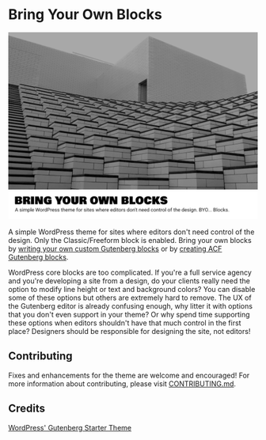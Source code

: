 # Bring Your Own Blocks

![Theme screenshot image](screenshot.png?raw=true "Theme Screenshot")

A simple WordPress theme for sites where editors don't need control of the design. Only the Classic/Freeform block is enabled. Bring your own blocks by [writing your own custom Gutenberg blocks](https://developer.wordpress.org/block-editor/how-to-guides/block-tutorial/writing-your-first-block-type/) or by [creating ACF Gutenberg blocks](https://www.advancedcustomfields.com/resources/blocks/).

WordPress core blocks are too complicated. If you're a full service agency and you're developing a site from a design, do your clients really need the option to modify line height or text and background colors? You can disable some of these options but others are extremely hard to remove. The UX of the Gutenberg editor is already confusing enough, why litter it with options that you don't even support in your theme? Or why spend time supporting these options when editors shouldn't have that much control in the first place? Designers should be responsible for designing the site, not editors!

## Contributing

Fixes and enhancements for the theme are welcome and encouraged! For more information about contributing, please visit [CONTRIBUTING.md](https://github.com/itsamoreh/bring-your-own-blocks/blob/master/CONTRIBUTING.md).

## Credits

[WordPress' Gutenberg Starter Theme](https://github.com/WordPress/gutenberg-starter-theme)
